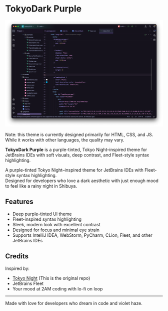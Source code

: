 # TokyoDark Purple

<!-- Plugin description -->
![Screenshot](/images/TokyoDark-Purple.png)

Note: this theme is currently designed primarily for HTML, CSS, and JS. While it works with other languages, the quality may vary.

**TokyoDark Purple** is a purple-tinted, Tokyo Night–inspired theme for JetBrains IDEs with soft visuals, deep contrast, and Fleet-style syntax highlighting.

A purple-tinted Tokyo Night–inspired theme for JetBrains IDEs with Fleet-style syntax highlighting.  
Designed for developers who love a dark aesthetic with just enough mood to feel like a rainy night in Shibuya.

## Features

- Deep purple-tinted UI theme
- Fleet-inspired syntax highlighting
- Sleek, modern look with excellent contrast
- Designed for focus and minimal eye strain
- Supports IntelliJ IDEA, WebStorm, PyCharm, CLion, Fleet, and other JetBrains IDEs

## Credits

Inspired by:
- [Tokyo Night](https://github.com/junkfactory/tokyodark-jetbrains) (This is the original repo)
- JetBrains Fleet
- Your mood at 2AM coding with lo-fi on loop
<!-- Plugin description end -->

---

Made with love for developers who dream in code and violet haze.
